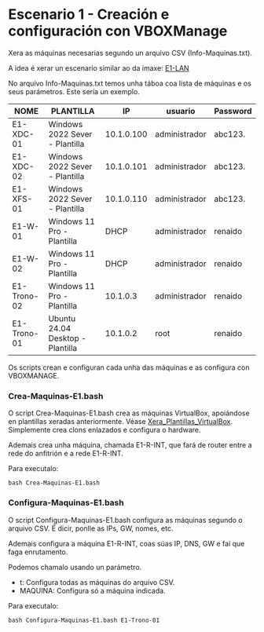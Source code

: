 # Escenario 1 - Creación e configuración con VBOXManage



Xera as máquinas necesarias segundo un arquivo CSV (Info-Maquinas.txt).

A idea é xerar un escenario similar ao da imaxe: [E1-LAN](https://github.com/danimedin/Escenario1_Creacion_e_configuracion_con_VBOXManage/blob/main/E1%20-%20Xilgaro%20-%20LAN.jpg?raw=true)

No arquivo Info-Maquinas.txt temos unha táboa coa lista de máquinas e os seus parámetros. Este sería un exemplo.



| NOME        | PLANTILLA                        | IP         | usuario       | Password |
| ----------- | -------------------------------- | ---------- | ------------- | -------- |
| E1-XDC-01   | Windows 2022 Sever - Plantilla   | 10.1.0.100 | administrador | abc123.  |
| E1-XDC-02   | Windows 2022 Sever - Plantilla   | 10.1.0.101 | administrador | abc123.  |
| E1-XFS-01   | Windows 2022 Sever - Plantilla   | 10.1.0.110 | administrador | abc123.  |
| E1-W-01     | Windows 11 Pro - Plantilla       | DHCP       | administrador | renaido  |
| E1-W-02     | Windows 11 Pro - Plantilla       | DHCP       | administrador | renaido  |
| E1-Trono-02 | Windows 11 Pro - Plantilla       | 10.1.0.3   | administrador | renaido  |
| E1-Trono-01 | Ubuntu 24.04 Desktop - Plantilla | 10.1.0.2   | root          | renaido  |



Os scripts crean e configuran cada unha das máquinas e as configura con VBOXMANAGE.

### Crea-Maquinas-E1.bash

O script Crea-Maquinas-E1.bash crea as máquinas VirtualBox, apoiándose en plantillas xeradas anteriormente. Véase [Xera_Plantillas_VirtualBox](https://github.com/danimedin/Xera_Plantillas_VirtualBox). Simplemente crea clons enlazados e configura o hardware.

Ademais crea unha máquina, chamada E1-R-INT, que fará de router entre a rede do anfitrión e a rede E1-R-INT.

Para executalo:

```
bash Crea-Maquinas-E1.bash
```



### Configura-Maquinas-E1.bash

O script Configura-Maquinas-E1.bash configura as máquinas segundo o arquivo CSV. É dicir, ponlle as IPs, GW, nomes, etc. 

Ademais configura a máquina E1-R-INT, coas súas IP, DNS, GW e fai que faga enrutamento.

Podemos chamalo usando un parámetro. 

-  t: Configura todas as máquinas do arquivo CSV.
- MAQUINA: Configura só a máquina indicada. 



Para executalo:

```
bash Configura-Maquinas-E1.bash E1-Trono-01
```





